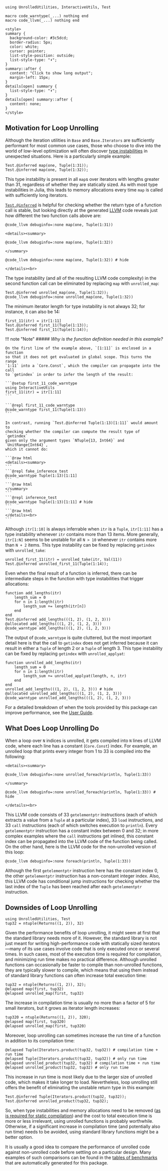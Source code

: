 ```@setup inference_test
using UnrolledUtilities, InteractiveUtils, Test
```

```@setup fake_inference_test
macro code_warntype(_...) nothing end
macro code_llvm(_...) nothing end
```

```@raw html
<style>
summary {
  background-color: #3c5dcd;
  border-radius: 5px;
  color: white;
  cursor: pointer;
  list-style-position: outside;
  list-style-type: "⬇";
}
summary::after {
  content: "Click to show long output";
  margin-left: 15px;
}
details[open] summary {
  list-style-type: "⬆";
}
details[open] summary::after {
  content: none;
}
</style>
```

## Motivation for Loop Unrolling

Although the iteration utilities in `Base` and `Base.Iterators` are sufficiently
performant for most common use cases, those who choose to dive into the world of
low-level optimization will often discover
[type instabilities](https://docs.julialang.org/en/v1/manual/faq/#man-type-stability)
in unexpected situations. Here is a particularly simple example:

```@repl inference_test
Test.@inferred map(one, Tuple(1:31));
Test.@inferred map(one, Tuple(1:32));
```

This type instability is present in all `map`s over iterators with lengths
greater than 31, regardless of whether they are statically sized. As with most
type instabilities in Julia, this leads to memory allocations every time `map`
is called with sufficiently long iterators.

[`Test.@inferred`](https://docs.julialang.org/en/v1/stdlib/Test/#Test.@inferred)
is helpful for checking whether the return type of a function call is stable,
but looking directly at the generated [LLVM](https://llvm.org/docs/LangRef.html)
code reveals just how different the two function calls above are:

```@repl inference_test
@code_llvm debuginfo=:none map(one, Tuple(1:31))
```
```@raw html
<details><summary>
```
```@repl fake_inference_test
@code_llvm debuginfo=:none map(one, Tuple(1:32))
```
```@raw html
</summary>
```
```@repl inference_test
@code_llvm debuginfo=:none map(one, Tuple(1:32)) # hide
```
```@raw html
</details><br>
```

The type instability (and all of the resulting LLVM code complexity) in the
second function call can be eliminated by replacing `map` with `unrolled_map`:

```@repl inference_test
Test.@inferred unrolled_map(one, Tuple(1:32));
@code_llvm debuginfo=:none unrolled_map(one, Tuple(1:32))
```

The minimum iterator length for type instability is not always 32; for instance,
it can also be 14:

```@repl inference_test
first_11(itr) = itr[1:11]
Test.@inferred first_11(Tuple(1:13));
Test.@inferred first_11(Tuple(1:14));
```

!!! note "Note"
    ##### *Why is the function definition needed in this example?*

    On the first line of the example above, `[1:11]` is enclosed in a function
    so that it does not get evaluated in global scope. This turns the range
    `1:11` into a `Core.Const`, which the compiler can propagate into the call
    to `getindex` in order to infer the length of the result:

    ```@setup first_11_code_warntype
    using InteractiveUtils
    first_11(itr) = itr[1:11]
    ```

    ```@repl first_11_code_warntype
    @code_warntype first_11(Tuple(1:13))
    ```

    In contrast, running `Test.@inferred Tuple(1:13)[1:11]` would amount to
    checking whether the compiler can compute the result type of `getindex`
    given only the argument types `NTuple{13, Int64}` and `UnitRange{Int64}`,
    which it cannot do:

    ```@raw html
    <details><summary>
    ```
    ```@repl fake_inference_test
    @code_warntype Tuple(1:13)[1:11]
    ```
    ```@raw html
    </summary>
    ```
    ```@repl inference_test
    @code_warntype Tuple(1:13)[1:11] # hide
    ```
    ```@raw html
    </details><br>
    ```

Although `itr[1:10]` is always inferrable when `itr` is a `Tuple`, `itr[1:11]`
has a type instability whenever `itr` contains more than 13 items. More
generally, `itr[1:N]` seems to be unstable for all `N > 10` whenever `itr`
contains more than `N + 2` items. This type instability can be fixed by
replacing `getindex` with `unrolled_take`:

```@repl inference_test
unrolled_first_11(itr) = unrolled_take(itr, Val(11))
Test.@inferred unrolled_first_11(Tuple(1:14));
```

Even when the final result of a function is inferred, there can be intermediate
steps in the function with type instabilities that trigger allocations:

```@repl inference_test
function add_lengths(itr)
    length_sum = 0
    for n in 1:length(itr)
        length_sum += length(itr[n])
    end
end
Test.@inferred add_lengths(((1, 2), (1, 2, 3)))
@allocated add_lengths(((1, 2), (1, 2, 3)))
@code_warntype add_lengths(((1, 2), (1, 2, 3)))
```

The output of `@code_warntype` is quite cluttered, but the most important detail
here is that the call to `getindex` does not get inferred because it can result
in either a `Tuple` of length 2 or a `Tuple` of length 3. This type instability
can be fixed by replacing `getindex` with `unrolled_applyat`:

```@repl inference_test
function unrolled_add_lengths(itr)
    length_sum = 0
    for n in 1:length(itr)
        length_sum += unrolled_applyat(length, n, itr)
    end
end
unrolled_add_lengths(((1, 2), (1, 2, 3))) # hide
@allocated unrolled_add_lengths(((1, 2), (1, 2, 3)))
@code_warntype unrolled_add_lengths(((1, 2), (1, 2, 3)))
```

For a detailed breakdown of when the tools provided by this package can improve
performance, see the [User Guide](user_guide.md).

## What Does Loop Unrolling Do

When a loop over `N` indices is unrolled, it gets compiled into `N` lines of
LLVM code, where each line has a constant (`Core.Const`) index. For example, an
unrolled loop that prints every integer from 1 to 33 is compiled into the
following:

```@raw html
<details><summary>
```
```@repl fake_inference_test
@code_llvm debuginfo=:none unrolled_foreach(println, Tuple(1:33))
```
```@raw html
</summary>
```
```@repl inference_test
@code_llvm debuginfo=:none unrolled_foreach(println, Tuple(1:33)) # hide
```
```@raw html
</details><br>
```

This LLVM code consists of 33 `getelementptr` instructions (each of which
extracts a value from a `Tuple` at a particular index), 33 `load` instructions,
and 33 `call` instructions (each of which switches execution to `println`).
Every `getelementptr` instruction has a constant index between 0 and 32; in more
complex examples where the `call` instructions get inlined, this constant index
can be propagated into the LLVM code of the function being called. On the other
hand, here is the LLVM code for the non-unrolled version of this loop:

```@repl inference_test
@code_llvm debuginfo=:none foreach(println, Tuple(1:33))
```

Although the first `getelementptr` instruction here has the constant index 0,
the other `getelementptr` instruction has a non-constant integer index. Also,
this LLVM code has conditional jump instructions for checking whether the last
index of the `Tuple` has been reached after each `getelementptr` instruction.

## Downsides of Loop Unrolling

```@setup tuple_of_tuples_test
using UnrolledUtilities, Test
tup32 = ntuple(Returns((1, 2)), 32)
```

Given the performance benefits of loop unrolling, it might seem at first that
the standard library needs more of it. However, the standard library is not just
meant for writing high-performance code with statically sized iterators—many of
its use cases involve code that is only executed once or several times. In such
cases, most of the execution time is required for compilation, and minimizing
run time makes no practical difference. Although unrolled functions can
occasionally be faster to compile than non-unrolled functions, they are
typically slower to compile, which means that using them instead of standard
library functions can often increase total execution time:

```@repl tuple_of_tuples_test
tup32 = ntuple(Returns((1, 2)), 32);
@elapsed map(first, tup32)
@elapsed unrolled_map(first, tup32)
```

The increase in compilation time is usually no more than a factor of 5 for small
iterators, but it grows as iterator length increases:

```@repl tuple_of_tuples_test
tup320 = ntuple(Returns((1, 2)), 320);
@elapsed map(first, tup320)
@elapsed unrolled_map(first, tup320)
```

Moreover, loop unrolling can sometimes increase the run time of a function in
addition to its compilation time:

```@repl tuple_of_tuples_test
@elapsed Tuple(Iterators.product(tup32, tup32)) # compilation time + run time
@elapsed Tuple(Iterators.product(tup32, tup32)) # only run time
@elapsed unrolled_product(tup32, tup32) # compilation time + run time
@elapsed unrolled_product(tup32, tup32) # only run time
```

This increase in run time is most likely due to the larger size of unrolled
code, which makes it take longer to load. Nevertheless, loop unrolling still
offers the benefit of eliminating the unstable return type in this example:

```@repl tuple_of_tuples_test
Test.@inferred Tuple(Iterators.product(tup32, tup32));
Test.@inferred unrolled_product(tup32, tup32);
```

So, when type instabilities and memory allocations need to be removed
([as is required for static compilation](https://github.com/brenhinkeller/StaticTools.jl#limitations))
and the cost to total execution time is more or less irrelevant, using unrolled
functions is probably worthwhile. Otherwise, if a significant increase in
compilation time (and potentially also run time) needs to be avoided, using
standard library functions might be a better option.

It is usually a good idea to compare the performance of unrolled code against
non-unrolled code before settling on a particular design. Many examples of such
comparisons can be found in the [tables of benchmarks](comparison_tables.md)
that are automatically generated for this package.
